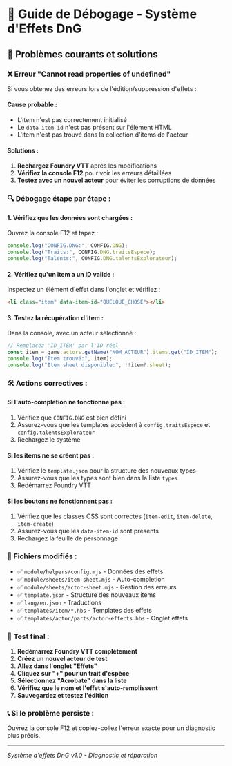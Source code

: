# 🔧 Guide de Débogage - Système d'Effets DnG

## 🚨 Problèmes courants et solutions

### ❌ **Erreur "Cannot read properties of undefined"**

Si vous obtenez des erreurs lors de l'édition/suppression d'effets :

#### **Cause probable :**

- L'item n'est pas correctement initialisé
- Le `data-item-id` n'est pas présent sur l'élément HTML
- L'item n'est pas trouvé dans la collection d'items de l'acteur

#### **Solutions :**

1. **Rechargez Foundry VTT** après les modifications
2. **Vérifiez la console F12** pour voir les erreurs détaillées
3. **Testez avec un nouvel acteur** pour éviter les corruptions de données

### 🔍 **Débogage étape par étape :**

#### **1. Vérifiez que les données sont chargées :**

Ouvrez la console F12 et tapez :

```javascript
console.log("CONFIG.DNG:", CONFIG.DNG);
console.log("Traits:", CONFIG.DNG.traitsEspece);
console.log("Talents:", CONFIG.DNG.talentsExplorateur);
```

#### **2. Vérifiez qu'un item a un ID valide :**

Inspectez un élément d'effet dans l'onglet et vérifiez :

```html
<li class="item" data-item-id="QUELQUE_CHOSE"></li>
```

#### **3. Testez la récupération d'item :**

Dans la console, avec un acteur sélectionné :

```javascript
// Remplacez 'ID_ITEM' par l'ID réel
const item = game.actors.getName("NOM_ACTEUR").items.get("ID_ITEM");
console.log("Item trouvé:", item);
console.log("Item sheet disponible:", !!item?.sheet);
```

### 🛠 **Actions correctives :**

#### **Si l'auto-completion ne fonctionne pas :**

1. Vérifiez que `CONFIG.DNG` est bien défini
2. Assurez-vous que les templates accèdent à `config.traitsEspece` et `config.talentsExplorateur`
3. Rechargez le système

#### **Si les items ne se créent pas :**

1. Vérifiez le `template.json` pour la structure des nouveaux types
2. Assurez-vous que les types sont bien dans la liste `types`
3. Redémarrez Foundry VTT

#### **Si les boutons ne fonctionnent pas :**

1. Vérifiez que les classes CSS sont correctes (`item-edit`, `item-delete`, `item-create`)
2. Assurez-vous que les `data-item-id` sont présents
3. Rechargez la feuille de personnage

### 📝 **Fichiers modifiés :**

- ✅ `module/helpers/config.mjs` - Données des effets
- ✅ `module/sheets/item-sheet.mjs` - Auto-completion
- ✅ `module/sheets/actor-sheet.mjs` - Gestion des erreurs
- ✅ `template.json` - Structure des nouveaux items
- ✅ `lang/en.json` - Traductions
- ✅ `templates/item/*.hbs` - Templates des effets
- ✅ `templates/actor/parts/actor-effects.hbs` - Onglet effets

### 🎯 **Test final :**

1. **Redémarrez Foundry VTT complètement**
2. **Créez un nouvel acteur de test**
3. **Allez dans l'onglet "Effets"**
4. **Cliquez sur "+" pour un trait d'espèce**
5. **Sélectionnez "Acrobate" dans la liste**
6. **Vérifiez que le nom et l'effet s'auto-remplissent**
7. **Sauvegardez et testez l'édition**

### 📞 **Si le problème persiste :**

Ouvrez la console F12 et copiez-collez l'erreur exacte pour un diagnostic plus précis.

---

_Système d'effets DnG v1.0 - Diagnostic et réparation_
